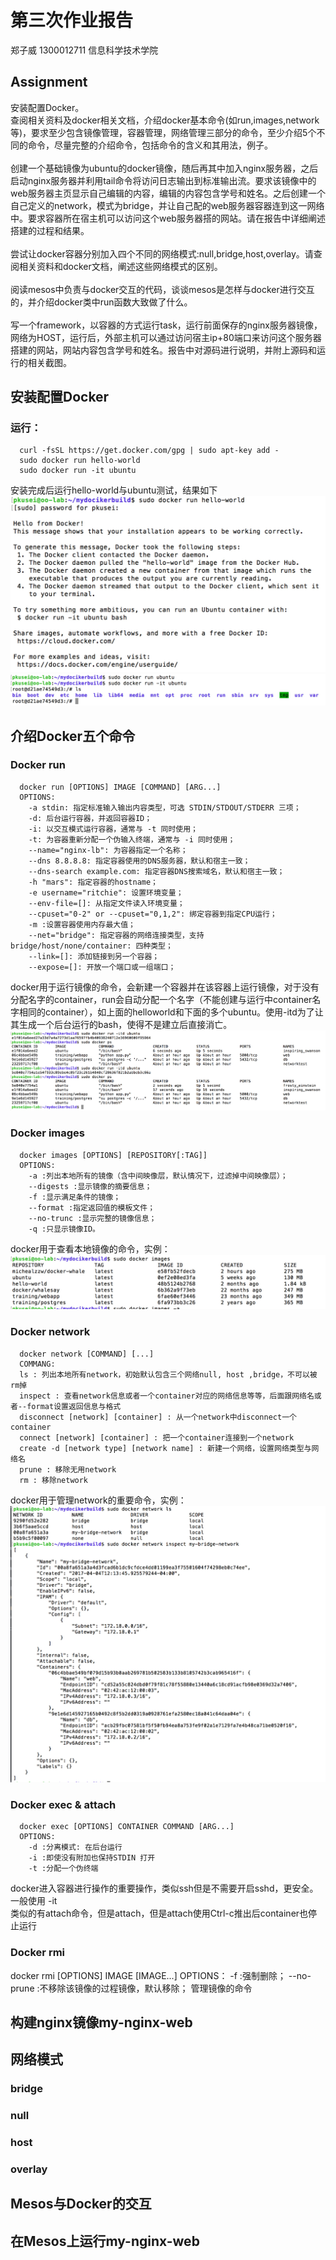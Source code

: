 第三次作业报告
================
郑子威 1300012711 信息科学技术学院

Assignment
--------------
安装配置Docker。
<br>
查阅相关资料及docker相关文档，介绍docker基本命令(如run,images,network等)，要求至少包含镜像管理，容器管理，网络管理三部分的命令，至少介绍5个不同的命令，尽量完整的介绍命令，包括命令的含义和其用法，例子。<br>
<br>
创建一个基础镜像为ubuntu的docker镜像，随后再其中加入nginx服务器，之后启动nginx服务器并利用tail命令将访问日志输出到标准输出流。要求该镜像中的web服务器主页显示自己编辑的内容，编辑的内容包含学号和姓名。之后创建一个自己定义的network，模式为bridge，并让自己配的web服务器容器连到这一网络中。要求容器所在宿主机可以访问这个web服务器搭的网站。请在报告中详细阐述搭建的过程和结果。<br>
<br>
尝试让docker容器分别加入四个不同的网络模式:null,bridge,host,overlay。请查阅相关资料和docker文档，阐述这些网络模式的区别。<br>
<br>
阅读mesos中负责与docker交互的代码，谈谈mesos是怎样与docker进行交互的，并介绍docker类中run函数大致做了什么。<br>
<br>
写一个framework，以容器的方式运行task，运行前面保存的nginx服务器镜像，网络为HOST，运行后，外部主机可以通过访问宿主ip+80端口来访问这个服务器搭建的网站，网站内容包含学号和姓名。报告中对源码进行说明，并附上源码和运行的相关截图。<br>

安装配置Docker
--------------
### 运行：
      curl -fsSL https://get.docker.com/gpg | sudo apt-key add -
      sudo docker run hello-world
      sudo docker run -it ubuntu
安装完成后运行hello-world与ubuntu测试，结果如下
![Hello-world](https://github.com/Michealzzw/Operating-System-Mesos/raw/master/第三次作业/0.png)
![Ubuntu](https://github.com/Michealzzw/Operating-System-Mesos/raw/master/第三次作业/1.png)

介绍Docker五个命令
-------------
### Docker run
      docker run [OPTIONS] IMAGE [COMMAND] [ARG...]
      OPTIONS:
        -a stdin: 指定标准输入输出内容类型，可选 STDIN/STDOUT/STDERR 三项；
        -d: 后台运行容器，并返回容器ID；
        -i: 以交互模式运行容器，通常与 -t 同时使用；
        -t: 为容器重新分配一个伪输入终端，通常与 -i 同时使用；
        --name="nginx-lb": 为容器指定一个名称；
        --dns 8.8.8.8: 指定容器使用的DNS服务器，默认和宿主一致；
        --dns-search example.com: 指定容器DNS搜索域名，默认和宿主一致；
        -h "mars": 指定容器的hostname；
        -e username="ritchie": 设置环境变量；
        --env-file=[]: 从指定文件读入环境变量；
        --cpuset="0-2" or --cpuset="0,1,2": 绑定容器到指定CPU运行；
        -m :设置容器使用内存最大值；
        --net="bridge": 指定容器的网络连接类型，支持 bridge/host/none/container: 四种类型；
        --link=[]: 添加链接到另一个容器；
        --expose=[]: 开放一个端口或一组端口；
docker用于运行镜像的命令，会新建一个容器并在该容器上运行镜像，对于没有分配名字的container，run会自动分配一个名字（不能创建与运行中container名字相同的container），如上面的helloworld和下面的多个ubuntu。使用-itd为了让其生成一个后台运行的bash，使得不是建立后直接消亡。
![RUN](https://github.com/Michealzzw/Operating-System-Mesos/raw/master/第三次作业/2.png)

### Docker images
      docker images [OPTIONS] [REPOSITORY[:TAG]]
      OPTIONS:
        -a :列出本地所有的镜像（含中间映像层，默认情况下，过滤掉中间映像层）；
        --digests :显示镜像的摘要信息；
        -f :显示满足条件的镜像；
        --format :指定返回值的模板文件；
        --no-trunc :显示完整的镜像信息；
        -q :只显示镜像ID。
docker用于查看本地镜像的命令，实例：
![RUN](https://github.com/Michealzzw/Operating-System-Mesos/raw/master/第三次作业/3.png)
### Docker network
      docker network [COMMAND] [...]
      COMMANG:
      ls : 列出本地所有network，初始默认包含三个网络null, host ,bridge，不可以被rm掉
      inspect : 查看network信息或者一个container对应的网络信息等等，后面跟网络名或者--format设置返回信息与格式
      disconnect [network] [container] : 从一个network中disconnect一个container
      connect [network] [container] : 把一个container连接到一个network
      create -d [network type] [network name] : 新建一个网络，设置网络类型与网络名
      prune : 移除无用network
      rm : 移除network
docker用于管理network的重要命令，实例：
![RUN](https://github.com/Michealzzw/Operating-System-Mesos/raw/master/第三次作业/4.png)
### Docker exec & attach
      docker exec [OPTIONS] CONTAINER COMMAND [ARG...]
      OPTIONS:
        -d :分离模式: 在后台运行
        -i :即使没有附加也保持STDIN 打开
        -t :分配一个伪终端
docker进入容器进行操作的重要操作，类似ssh但是不需要开启sshd，更安全。一般使用 -it<br>
类似的有attach命令，但是attach，但是attach使用Ctrl-c推出后container也停止运行

### Docker rmi
docker rmi [OPTIONS] IMAGE [IMAGE...]
OPTIONS：
  -f :强制删除；
  --no-prune :不移除该镜像的过程镜像，默认移除；
管理镜像的命令

构建nginx镜像my-nginx-web
-------------


网络模式
-------------
### bridge
### null
### host
### overlay

Mesos与Docker的交互
-------------

在Mesos上运行my-nginx-web
-------------
